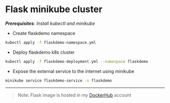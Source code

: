 # Flask minikube cluster


_**Prerequisites**: Install kubectl and minikube_

- Create flaskdemo namespace
```bash
kubectl apply -f flaskdemo-namespace.yml
```

- Deploy flaskdemo k8s cluster

```bash
kubectl apply -f flaskdemo-deployment.yml --namespace flaskdemo
```

- Expose the external service to the internet using minikube

```bash
minikube service flaskdemo-service -n flaskdemo
```
---

>Note: Flask image is hosted in my [DockerHub](https://hub.docker.com/r/sharran/flaskdemo) account
